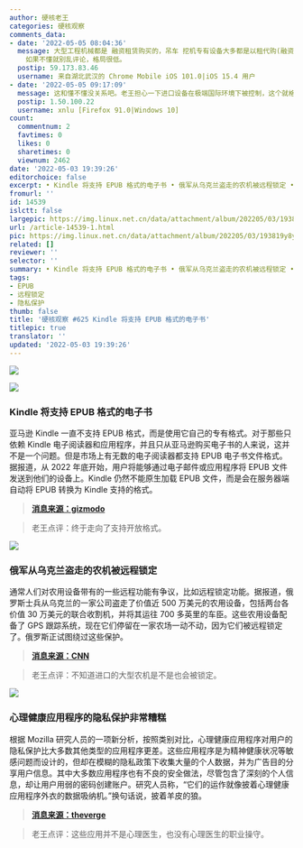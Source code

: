 ```yaml
---
author: 硬核老王
categories: 硬核观察
comments_data:
- date: '2022-05-05 08:04:36'
  message: 大型工程机械都是 融资租赁购买的，吊车 挖机专有设备大多都是以租代购(融资租赁)。 为了防盗或者不按时付款都会安装gps定位和远程控制程序。这个是行业标准。
    如果不懂就别乱评论，格局很低。
  postip: 59.173.83.46
  username: 来自湖北武汉的 Chrome Mobile iOS 101.0|iOS 15.4 用户
- date: '2022-05-05 09:17:09'
  message: 这和懂不懂没关系吧。老王担心一下进口设备在极端国际环境下被控制，这个就格局低了？
  postip: 1.50.100.22
  username: xnlu [Firefox 91.0|Windows 10]
count:
  commentnum: 2
  favtimes: 0
  likes: 0
  sharetimes: 0
  viewnum: 2462
date: '2022-05-03 19:39:26'
editorchoice: false
excerpt: • Kindle 将支持 EPUB 格式的电子书 • 俄军从乌克兰盗走的农机被远程锁定 • 心理健康应用程序的隐私保护非常糟糕
fromurl: ''
id: 14539
islctt: false
largepic: https://img.linux.net.cn/data/attachment/album/202205/03/193819y8ylv44fjzft8vb4.jpg
url: /article-14539-1.html
pic: https://img.linux.net.cn/data/attachment/album/202205/03/193819y8ylv44fjzft8vb4.jpg.thumb.jpg
related: []
reviewer: ''
selector: ''
summary: • Kindle 将支持 EPUB 格式的电子书 • 俄军从乌克兰盗走的农机被远程锁定 • 心理健康应用程序的隐私保护非常糟糕
tags:
- EPUB
- 远程锁定
- 隐私保护
thumb: false
title: '硬核观察 #625 Kindle 将支持 EPUB 格式的电子书'
titlepic: true
translator: ''
updated: '2022-05-03 19:39:26'
---
```


![](/data/attachment/album/202205/03/193819y8ylv44fjzft8vb4.jpg)


![](/data/attachment/album/202205/03/193827a3q445u8og80ogfa.jpg)


### Kindle 将支持 EPUB 格式的电子书


亚马逊 Kindle 一直不支持 EPUB 格式，而是使用它自己的专有格式。对于那些只依赖 Kindle 电子阅读器和应用程序，并且只从亚马逊购买电子书的人来说，这并不是一个问题。但是市场上有无数的电子阅读器都支持 EPUB 电子书文件格式。据报道，从 2022 年底开始，用户将能够通过电子邮件或应用程序将 EPUB 文件发送到他们的设备上。Kindle 仍然不能原生加载 EPUB 文件，而是会在服务器端自动将 EPUB 转换为 Kindle 支持的格式。



> 
> **[消息来源：gizmodo](https://gizmodo.com/amazon-kindle-e-readers-will-now-convert-epub-to-kindle-1848867278)**
> 
> 
> 



> 
> 老王点评：终于走向了支持开放格式。
> 
> 
> 


![](/data/attachment/album/202205/03/193849g1con3wpvre7nxxx.jpg)


### 俄军从乌克兰盗走的农机被远程锁定


通常人们对农用设备带有的一些远程功能有争议，比如远程锁定功能。据报道，俄罗斯士兵从乌克兰的一家公司盗走了价值近 500 万美元的农用设备，包括两台各价值 30 万美元的联合收割机，并将其运往 700 多英里的车臣。这些农用设备配备了 GPS 跟踪系统，现在它们停留在一家农场一动不动，因为它们被远程锁定了。俄罗斯正试图绕过这些保护。



> 
> **[消息来源：CNN](https://www.cnn.com/2022/05/01/europe/russia-farm-vehicles-ukraine-disabled-melitopol-intl/index.html)**
> 
> 
> 



> 
> 老王点评：不知道进口的大型农机是不是也会被锁定。
> 
> 
> 


![](/data/attachment/album/202205/03/193903ss5kjf5q39kto8cn.jpg)


### 心理健康应用程序的隐私保护非常糟糕


根据 Mozilla 研究人员的一项新分析，按照类别对比，心理健康应用程序对用户的隐私保护比大多数其他类型的应用程序更差。这些应用程序是为精神健康状况等敏感问题而设计的，但却在模糊的隐私政策下收集大量的个人数据，并为广告目的分享用户信息。其中大多数应用程序也有不良的安全做法，尽管包含了深刻的个人信息，却让用户用弱的密码创建账户。研究人员称，“它们的运作就像披着心理健康应用程序外衣的数据吸纳机。”换句话说，披着羊皮的狼。



> 
> **[消息来源：theverge](https://www.theverge.com/2022/5/2/23045250/mozilla-mental-health-app-privacy-analysis)**
> 
> 
> 



> 
> 老王点评：这些应用并不是心理医生，也没有心理医生的职业操守。
> 
> 
>